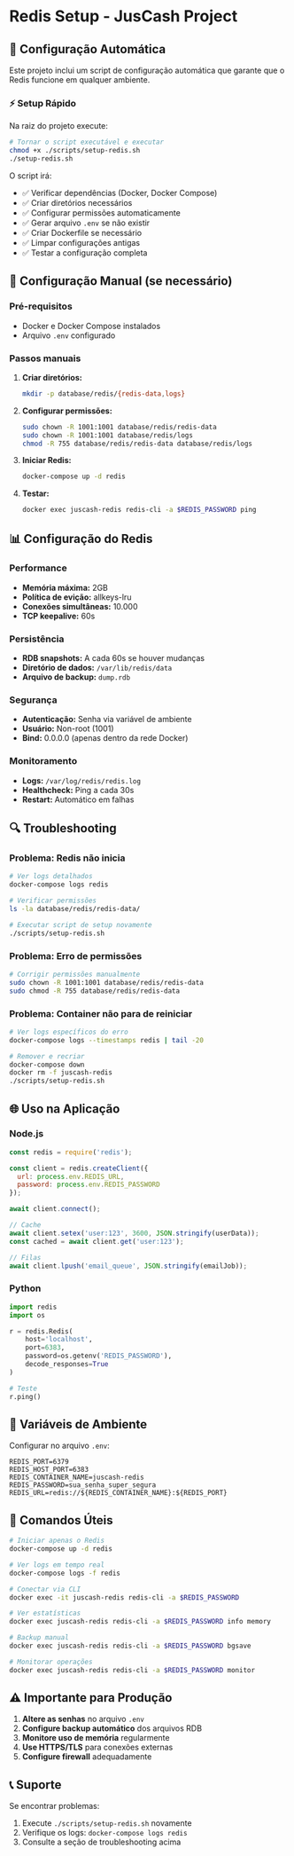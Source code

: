 # Redis Setup - JusCash Project

## 🚀 Configuração Automática

Este projeto inclui um script de configuração automática que garante que o Redis funcione em qualquer ambiente.

### ⚡ Setup Rápido

Na raiz do projeto execute:

```bash
# Tornar o script executável e executar
chmod +x ./scripts/setup-redis.sh
./setup-redis.sh
```

O script irá:

- ✅ Verificar dependências (Docker, Docker Compose)
- ✅ Criar diretórios necessários
- ✅ Configurar permissões automaticamente
- ✅ Gerar arquivo `.env` se não existir
- ✅ Criar Dockerfile se necessário
- ✅ Limpar configurações antigas
- ✅ Testar a configuração completa

## 🔧 Configuração Manual (se necessário)

### Pré-requisitos

- Docker e Docker Compose instalados
- Arquivo `.env` configurado

### Passos manuais

1. **Criar diretórios:**

   ```bash
   mkdir -p database/redis/{redis-data,logs}
   ```

2. **Configurar permissões:**

   ```bash
   sudo chown -R 1001:1001 database/redis/redis-data
   sudo chown -R 1001:1001 database/redis/logs
   chmod -R 755 database/redis/redis-data database/redis/logs
   ```

3. **Iniciar Redis:**

   ```bash
   docker-compose up -d redis
   ```

4. **Testar:**

   ```bash
   docker exec juscash-redis redis-cli -a $REDIS_PASSWORD ping
   ```

## 📊 Configuração do Redis

### Performance

- **Memória máxima:** 2GB
- **Política de evição:** allkeys-lru
- **Conexões simultâneas:** 10.000
- **TCP keepalive:** 60s

### Persistência

- **RDB snapshots:** A cada 60s se houver mudanças
- **Diretório de dados:** `/var/lib/redis/data`
- **Arquivo de backup:** `dump.rdb`

### Segurança

- **Autenticação:** Senha via variável de ambiente
- **Usuário:** Non-root (1001)
- **Bind:** 0.0.0.0 (apenas dentro da rede Docker)

### Monitoramento

- **Logs:** `/var/log/redis/redis.log`
- **Healthcheck:** Ping a cada 30s
- **Restart:** Automático em falhas

## 🔍 Troubleshooting

### Problema: Redis não inicia

```bash
# Ver logs detalhados
docker-compose logs redis

# Verificar permissões
ls -la database/redis/redis-data/

# Executar script de setup novamente
./scripts/setup-redis.sh
```

### Problema: Erro de permissões

```bash
# Corrigir permissões manualmente
sudo chown -R 1001:1001 database/redis/redis-data
sudo chmod -R 755 database/redis/redis-data
```

### Problema: Container não para de reiniciar

```bash
# Ver logs específicos do erro
docker-compose logs --timestamps redis | tail -20

# Remover e recriar
docker-compose down
docker rm -f juscash-redis
./scripts/setup-redis.sh
```

## 🌐 Uso na Aplicação

### Node.js

```javascript
const redis = require('redis');

const client = redis.createClient({
  url: process.env.REDIS_URL,
  password: process.env.REDIS_PASSWORD
});

await client.connect();

// Cache
await client.setex('user:123', 3600, JSON.stringify(userData));
const cached = await client.get('user:123');

// Filas
await client.lpush('email_queue', JSON.stringify(emailJob));
```

### Python

```python
import redis
import os

r = redis.Redis(
    host='localhost',
    port=6383,
    password=os.getenv('REDIS_PASSWORD'),
    decode_responses=True
)

# Teste
r.ping()
```

## 📝 Variáveis de Ambiente

Configurar no arquivo `.env`:

```env
REDIS_PORT=6379
REDIS_HOST_PORT=6383
REDIS_CONTAINER_NAME=juscash-redis
REDIS_PASSWORD=sua_senha_super_segura
REDIS_URL=redis://${REDIS_CONTAINER_NAME}:${REDIS_PORT}
```

## 🚀 Comandos Úteis

```bash
# Iniciar apenas o Redis
docker-compose up -d redis

# Ver logs em tempo real
docker-compose logs -f redis

# Conectar via CLI
docker exec -it juscash-redis redis-cli -a $REDIS_PASSWORD

# Ver estatísticas
docker exec juscash-redis redis-cli -a $REDIS_PASSWORD info memory

# Backup manual
docker exec juscash-redis redis-cli -a $REDIS_PASSWORD bgsave

# Monitorar operações
docker exec juscash-redis redis-cli -a $REDIS_PASSWORD monitor
```

## ⚠️ Importante para Produção

1. **Altere as senhas** no arquivo `.env`
2. **Configure backup automático** dos arquivos RDB
3. **Monitore uso de memória** regularmente
4. **Use HTTPS/TLS** para conexões externas
5. **Configure firewall** adequadamente

## 📞 Suporte

Se encontrar problemas:

1. Execute `./scripts/setup-redis.sh` novamente
2. Verifique os logs: `docker-compose logs redis`
3. Consulte a seção de troubleshooting acima
